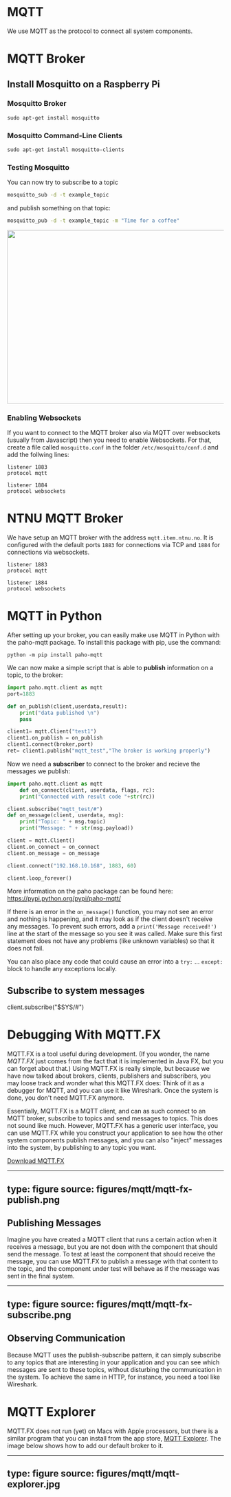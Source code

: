 # MQTT

We use MQTT as the protocol to connect all system components.

# MQTT Broker

## Install Mosquitto on a Raspberry Pi


### Mosquitto Broker

```bash
sudo apt-get install mosquitto
```

### Mosquitto Command-Line Clients

```bash
sudo apt-get install mosquitto-clients
```

### Testing Mosquitto

You can now try to subscribe to a topic

```bash
mosquitto_sub -d -t example_topic
```

and publish something on that topic:

```bash
mosquitto_pub -d -t example_topic -m "Time for a coffee"
```

<img src="https://www.iik.ntnu.no/ttm4115/wp-content/uploads/2018/02/mqtt_example-300x231.png" alt="" width="525" height="404" class="alignnone wp-image-368" />

### Enabling Websockets

If you want to connect to the MQTT broker also via MQTT over websockets (usually from Javascript) then you need to enable Websockets. For that, create a file called `mosquitto.conf` in the folder `/etc/mosquitto/conf.d` and add the follwing lines:

    listener 1883
    protocol mqtt
    
    listener 1884
    protocol websockets



# NTNU MQTT Broker

We have setup an MQTT broker with the address `mqtt.item.ntnu.no`. It is configured with the default ports `1883` for connections via TCP and `1884` for connections via websockets.

    listener 1883
    protocol mqtt
    
    listener 1884
    protocol websockets




# MQTT in Python

After setting up your broker, you can easily make use MQTT in Python with the paho-mqtt package. To install this package with pip, use the command:

    python -m pip install paho-mqtt

We can now make a simple script that is able to <strong>publish</strong> information on a topic, to the broker:

```python
import paho.mqtt.client as mqtt
port=1883

def on_publish(client,userdata,result):
    print("data published \n")
    pass

client1= mqtt.Client("test1")
client1.on_publish = on_publish
client1.connect(broker,port)
ret= client1.publish("mqtt_test","The broker is working properly")
```

Now we need a **subscriber** to connect to the broker and recieve the messages we publish:

```python
import paho.mqtt.client as mqtt
    def on_connect(client, userdata, flags, rc):
    print("Connected with result code "+str(rc))

client.subscribe("mqtt_test/#")
def on_message(client, userdata, msg):
    print("Topic: " + msg.topic)
    print("Message: " + str(msg.payload))

client = mqtt.Client()
client.on_connect = on_connect
client.on_message = on_message

client.connect("192.168.10.168", 1883, 60)

client.loop_forever()
```


More information on the paho package can be found here: <a href="https://pypi.python.org/pypi/paho-mqtt/">https://pypi.python.org/pypi/paho-mqtt/</a>


If there is an error in the `on_message()` function, you may not see an error and nothing is happening, and it may look as if the client doesn't receive any messages. To prevent such errors, add a `print('Message received!')` line at the start of the message so you see it was called. Make sure this first statement does not have any problems (like unknown variables) so that it does not fail. 

You can also place any code that could cause an error into a `try:` ... `except:` block to handle any exceptions locally.




## Subscribe to system messages

client.subscribe("$SYS/#")



# Debugging With MQTT.FX

MQTT.FX is a tool useful during development.
(If you wonder, the name _MQTT.FX_ just comes from the fact that it is implemented in Java FX, but you can forget about that.)
Using MQTT.FX is really simple, but because we have now talked about brokers, clients, publishers and subscribers, you may loose track and wonder what this MQTT.FX does: Think of it as a debugger for MQTT, and you can use it like Wireshark. Once the system is done, you don't need MQTT.FX anymore.

Essentially, MQTT.FX is a MQTT client, and can as such connect to an MQTT broker, subscribe to topics and send messages to topics. This does not sound like much. However, MQTT.FX has a generic user interface, you can use MQTT.FX while you construct your application to see how the other system components publish messages, and you can also "inject" messages into the system, by publishing to any topic you want.

<a class="arrow" href="https://mqttfx.jensd.de">Download MQTT.FX</a> 

---
type: figure
source: figures/mqtt/mqtt-fx-publish.png
---

## Publishing Messages

Imagine you have created a MQTT client that runs a certain action when it receives a message, but you are not doen with the component that should send the message. To test at least the component that should receive the message, you can use MQTT.FX to publish a message with that content to the topic, and the component under test will behave as if the message was sent in the final system.

---
type: figure
source: figures/mqtt/mqtt-fx-subscribe.png
---


## Observing Communication

Because MQTT uses the publish-subscribe pattern, it can simply subscribe to any topics that are interesting in your application  and you can see which messages are sent to these topics, without disturbing the communication in the system. To achieve the same in HTTP, for instance, you need a tool like Wireshark.



# MQTT Explorer

MQTT.FX does not run (yet) on Macs with Apple processors, but there is a similar program that you can install from the app store, [MQTT Explorer](https://apps.apple.com/no/app/mqtt-explorer/id1455214828?mt=12). The image below shows how to add our default broker to it. 

---
type: figure
source: figures/mqtt/mqtt-explorer.jpg
---
